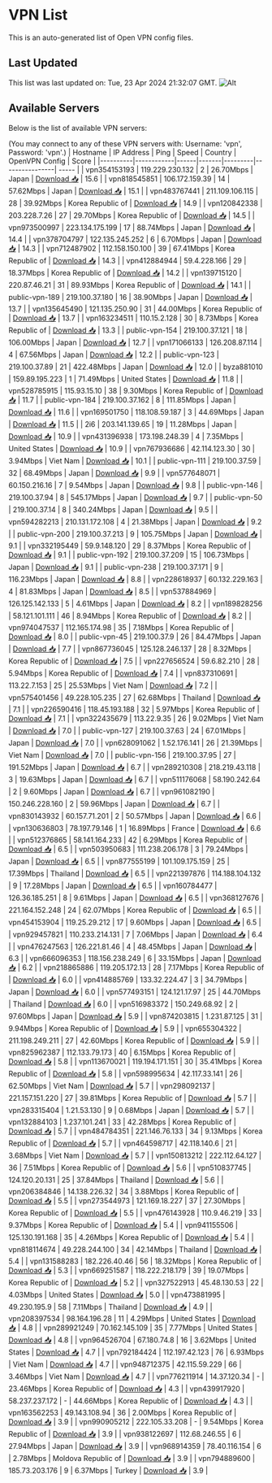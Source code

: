 # VPN List

This is an auto-generated list of Open VPN config files.

## Last Updated

This list was last updated on: Tue, 23 Apr 2024 21:32:07 GMT.
![Alt](https://repobeats.axiom.co/api/embed/186b98318ef1479477931607c1ad7d823f12451f.svg "Repobeats analytics image")

## Available Servers

Below is the list of available VPN servers:

(You may connect to any of these VPN servers with: Username: 'vpn', Password: 'vpn'.)
| Hostname | IP Address | Ping | Speed | Country | OpenVPN Config | Score |
|----------|------------|------|-------|---------|----------------| ----- |
| vpn354153193 | 119.229.230.132 | 2 | 26.70Mbps | Japan | [Download 📥](./configs/server_0_JP.ovpn) | 15.6 |
| vpn818545851 | 106.172.159.39 | 14 | 57.62Mbps | Japan | [Download 📥](./configs/server_1_JP.ovpn) | 15.1 |
| vpn483767441 | 211.109.106.115 | 28 | 39.92Mbps | Korea Republic of | [Download 📥](./configs/server_2_KR.ovpn) | 14.9 |
| vpn120842338 | 203.228.7.26 | 27 | 29.70Mbps | Korea Republic of | [Download 📥](./configs/server_3_KR.ovpn) | 14.5 |
| vpn973500997 | 223.134.175.199 | 17 | 88.74Mbps | Japan | [Download 📥](./configs/server_4_JP.ovpn) | 14.4 |
| vpn378704797 | 122.135.245.252 | 6 | 6.70Mbps | Japan | [Download 📥](./configs/server_5_JP.ovpn) | 14.3 |
| vpn712487902 | 112.158.150.100 | 39 | 67.41Mbps | Korea Republic of | [Download 📥](./configs/server_6_KR.ovpn) | 14.3 |
| vpn412884944 | 59.4.228.166 | 29 | 18.37Mbps | Korea Republic of | [Download 📥](./configs/server_7_KR.ovpn) | 14.2 |
| vpn139715120 | 220.87.46.21 | 31 | 89.93Mbps | Korea Republic of | [Download 📥](./configs/server_8_KR.ovpn) | 14.1 |
| public-vpn-189 | 219.100.37.180 | 16 | 38.90Mbps | Japan | [Download 📥](./configs/server_9_JP.ovpn) | 13.7 |
| vpn135645490 | 121.135.250.90 | 31 | 44.00Mbps | Korea Republic of | [Download 📥](./configs/server_10_KR.ovpn) | 13.7 |
| vpn163234511 | 110.15.2.128 | 30 | 8.73Mbps | Korea Republic of | [Download 📥](./configs/server_11_KR.ovpn) | 13.3 |
| public-vpn-154 | 219.100.37.121 | 18 | 106.00Mbps | Japan | [Download 📥](./configs/server_12_JP.ovpn) | 12.7 |
| vpn171066133 | 126.208.87.114 | 4 | 67.56Mbps | Japan | [Download 📥](./configs/server_13_JP.ovpn) | 12.2 |
| public-vpn-123 | 219.100.37.89 | 21 | 422.48Mbps | Japan | [Download 📥](./configs/server_14_JP.ovpn) | 12.0 |
| byza881010 | 159.89.195.223 | 1 | 71.49Mbps | United States | [Download 📥](./configs/server_15_US.ovpn) | 11.8 |
| vpn528785915 | 115.93.15.10 | 38 | 9.30Mbps | Korea Republic of | [Download 📥](./configs/server_16_KR.ovpn) | 11.7 |
| public-vpn-184 | 219.100.37.162 | 8 | 111.85Mbps | Japan | [Download 📥](./configs/server_17_JP.ovpn) | 11.6 |
| vpn169501750 | 118.108.59.187 | 3 | 44.69Mbps | Japan | [Download 📥](./configs/server_18_JP.ovpn) | 11.5 |
| 2i6 | 203.141.139.65 | 19 | 11.28Mbps | Japan | [Download 📥](./configs/server_19_JP.ovpn) | 10.9 |
| vpn431396938 | 173.198.248.39 | 4 | 7.35Mbps | United States | [Download 📥](./configs/server_20_US.ovpn) | 10.9 |
| vpn767936686 | 42.114.123.30 | 30 | 3.94Mbps | Viet Nam | [Download 📥](./configs/server_21_VN.ovpn) | 10.1 |
| public-vpn-111 | 219.100.37.59 | 32 | 68.49Mbps | Japan | [Download 📥](./configs/server_22_JP.ovpn) | 9.9 |
| vpn577648071 | 60.150.216.16 | 7 | 9.54Mbps | Japan | [Download 📥](./configs/server_23_JP.ovpn) | 9.8 |
| public-vpn-146 | 219.100.37.94 | 8 | 545.17Mbps | Japan | [Download 📥](./configs/server_24_JP.ovpn) | 9.7 |
| public-vpn-50 | 219.100.37.14 | 8 | 340.24Mbps | Japan | [Download 📥](./configs/server_25_JP.ovpn) | 9.5 |
| vpn594282213 | 210.131.172.108 | 4 | 21.38Mbps | Japan | [Download 📥](./configs/server_26_JP.ovpn) | 9.2 |
| public-vpn-200 | 219.100.37.213 | 9 | 105.75Mbps | Japan | [Download 📥](./configs/server_27_JP.ovpn) | 9.1 |
| vpn332195449 | 59.9.148.120 | 29 | 8.37Mbps | Korea Republic of | [Download 📥](./configs/server_28_KR.ovpn) | 9.1 |
| public-vpn-192 | 219.100.37.209 | 15 | 106.73Mbps | Japan | [Download 📥](./configs/server_29_JP.ovpn) | 9.1 |
| public-vpn-238 | 219.100.37.171 | 9 | 116.23Mbps | Japan | [Download 📥](./configs/server_30_JP.ovpn) | 8.8 |
| vpn228618937 | 60.132.229.163 | 4 | 81.83Mbps | Japan | [Download 📥](./configs/server_31_JP.ovpn) | 8.5 |
| vpn537884969 | 126.125.142.133 | 5 | 4.61Mbps | Japan | [Download 📥](./configs/server_32_JP.ovpn) | 8.2 |
| vpn189828256 | 58.121.101.111 | 46 | 8.94Mbps | Korea Republic of | [Download 📥](./configs/server_33_KR.ovpn) | 8.2 |
| vpn974047537 | 112.165.174.98 | 35 | 7.18Mbps | Korea Republic of | [Download 📥](./configs/server_34_KR.ovpn) | 8.0 |
| public-vpn-45 | 219.100.37.9 | 26 | 84.47Mbps | Japan | [Download 📥](./configs/server_35_JP.ovpn) | 7.7 |
| vpn867736045 | 125.128.246.137 | 28 | 8.32Mbps | Korea Republic of | [Download 📥](./configs/server_36_KR.ovpn) | 7.5 |
| vpn227656524 | 59.6.82.210 | 28 | 5.94Mbps | Korea Republic of | [Download 📥](./configs/server_37_KR.ovpn) | 7.4 |
| vpn837310691 | 113.22.7.153 | 25 | 25.53Mbps | Viet Nam | [Download 📥](./configs/server_38_VN.ovpn) | 7.2 |
| vpn575401456 | 49.228.105.235 | 27 | 62.68Mbps | Thailand | [Download 📥](./configs/server_39_TH.ovpn) | 7.1 |
| vpn226590416 | 118.45.193.188 | 32 | 5.97Mbps | Korea Republic of | [Download 📥](./configs/server_40_KR.ovpn) | 7.1 |
| vpn322435679 | 113.22.9.35 | 26 | 9.02Mbps | Viet Nam | [Download 📥](./configs/server_41_VN.ovpn) | 7.0 |
| public-vpn-127 | 219.100.37.63 | 24 | 67.01Mbps | Japan | [Download 📥](./configs/server_42_JP.ovpn) | 7.0 |
| vpn628091062 | 1.52.176.141 | 26 | 21.39Mbps | Viet Nam | [Download 📥](./configs/server_43_VN.ovpn) | 7.0 |
| public-vpn-156 | 219.100.37.95 | 27 | 191.52Mbps | Japan | [Download 📥](./configs/server_44_JP.ovpn) | 6.7 |
| vpn289210308 | 218.219.43.118 | 3 | 19.63Mbps | Japan | [Download 📥](./configs/server_45_JP.ovpn) | 6.7 |
| vpn511176068 | 58.190.242.64 | 2 | 9.60Mbps | Japan | [Download 📥](./configs/server_46_JP.ovpn) | 6.7 |
| vpn961082190 | 150.246.228.160 | 2 | 59.96Mbps | Japan | [Download 📥](./configs/server_47_JP.ovpn) | 6.7 |
| vpn830143932 | 60.157.71.201 | 2 | 50.57Mbps | Japan | [Download 📥](./configs/server_48_JP.ovpn) | 6.6 |
| vpn130636803 | 78.197.79.146 | 1 | 16.89Mbps | France | [Download 📥](./configs/server_49_FR.ovpn) | 6.6 |
| vpn512376865 | 58.141.164.233 | 42 | 6.29Mbps | Korea Republic of | [Download 📥](./configs/server_50_KR.ovpn) | 6.5 |
| vpn503950683 | 111.238.206.178 | 3 | 79.24Mbps | Japan | [Download 📥](./configs/server_51_JP.ovpn) | 6.5 |
| vpn877555199 | 101.109.175.159 | 25 | 17.39Mbps | Thailand | [Download 📥](./configs/server_52_TH.ovpn) | 6.5 |
| vpn221397876 | 114.188.104.132 | 9 | 17.28Mbps | Japan | [Download 📥](./configs/server_53_JP.ovpn) | 6.5 |
| vpn160784477 | 126.36.185.251 | 8 | 9.61Mbps | Japan | [Download 📥](./configs/server_54_JP.ovpn) | 6.5 |
| vpn368127676 | 221.164.152.248 | 24 | 62.07Mbps | Korea Republic of | [Download 📥](./configs/server_55_KR.ovpn) | 6.5 |
| vpn454153904 | 119.25.29.212 | 17 | 9.60Mbps | Japan | [Download 📥](./configs/server_56_JP.ovpn) | 6.5 |
| vpn929457821 | 110.233.214.131 | 7 | 7.06Mbps | Japan | [Download 📥](./configs/server_57_JP.ovpn) | 6.4 |
| vpn476247563 | 126.221.81.46 | 4 | 48.45Mbps | Japan | [Download 📥](./configs/server_58_JP.ovpn) | 6.3 |
| vpn666096353 | 118.156.238.249 | 6 | 33.15Mbps | Japan | [Download 📥](./configs/server_59_JP.ovpn) | 6.2 |
| vpn218865886 | 119.205.172.13 | 28 | 7.17Mbps | Korea Republic of | [Download 📥](./configs/server_60_KR.ovpn) | 6.0 |
| vpn414885769 | 133.32.224.47 | 3 | 34.79Mbps | Japan | [Download 📥](./configs/server_61_JP.ovpn) | 6.0 |
| vpn577493151 | 124.121.17.97 | 25 | 44.70Mbps | Thailand | [Download 📥](./configs/server_62_TH.ovpn) | 6.0 |
| vpn516983372 | 150.249.68.92 | 2 | 97.60Mbps | Japan | [Download 📥](./configs/server_63_JP.ovpn) | 5.9 |
| vpn874203815 | 1.231.87.125 | 31 | 9.94Mbps | Korea Republic of | [Download 📥](./configs/server_64_KR.ovpn) | 5.9 |
| vpn655304322 | 211.198.249.211 | 27 | 42.60Mbps | Korea Republic of | [Download 📥](./configs/server_65_KR.ovpn) | 5.9 |
| vpn825962387 | 112.133.79.173 | 40 | 6.15Mbps | Korea Republic of | [Download 📥](./configs/server_66_KR.ovpn) | 5.8 |
| vpn113670021 | 119.194.171.151 | 30 | 35.41Mbps | Korea Republic of | [Download 📥](./configs/server_67_KR.ovpn) | 5.8 |
| vpn598995634 | 42.117.33.141 | 26 | 62.50Mbps | Viet Nam | [Download 📥](./configs/server_68_VN.ovpn) | 5.7 |
| vpn298092137 | 221.157.151.220 | 27 | 39.81Mbps | Korea Republic of | [Download 📥](./configs/server_69_KR.ovpn) | 5.7 |
| vpn283315404 | 1.21.53.130 | 9 | 0.68Mbps | Japan | [Download 📥](./configs/server_70_JP.ovpn) | 5.7 |
| vpn132884103 | 1.237.101.241 | 33 | 42.28Mbps | Korea Republic of | [Download 📥](./configs/server_71_KR.ovpn) | 5.7 |
| vpn484784351 | 221.146.76.133 | 34 | 9.13Mbps | Korea Republic of | [Download 📥](./configs/server_72_KR.ovpn) | 5.7 |
| vpn464598717 | 42.118.140.6 | 21 | 3.68Mbps | Viet Nam | [Download 📥](./configs/server_73_VN.ovpn) | 5.7 |
| vpn150813212 | 222.112.64.127 | 36 | 7.51Mbps | Korea Republic of | [Download 📥](./configs/server_74_KR.ovpn) | 5.6 |
| vpn510837745 | 124.120.20.131 | 25 | 37.84Mbps | Thailand | [Download 📥](./configs/server_75_TH.ovpn) | 5.6 |
| vpn206384846 | 14.138.226.32 | 34 | 3.88Mbps | Korea Republic of | [Download 📥](./configs/server_76_KR.ovpn) | 5.5 |
| vpn273544973 | 121.169.18.227 | 37 | 27.30Mbps | Korea Republic of | [Download 📥](./configs/server_77_KR.ovpn) | 5.5 |
| vpn476143928 | 110.9.46.219 | 33 | 9.37Mbps | Korea Republic of | [Download 📥](./configs/server_78_KR.ovpn) | 5.4 |
| vpn941155506 | 125.130.191.168 | 35 | 4.26Mbps | Korea Republic of | [Download 📥](./configs/server_79_KR.ovpn) | 5.4 |
| vpn818114674 | 49.228.244.100 | 34 | 42.14Mbps | Thailand | [Download 📥](./configs/server_80_TH.ovpn) | 5.4 |
| vpn131588283 | 182.226.40.46 | 56 | 18.32Mbps | Korea Republic of | [Download 📥](./configs/server_81_KR.ovpn) | 5.3 |
| vpn669251587 | 118.222.218.179 | 39 | 19.07Mbps | Korea Republic of | [Download 📥](./configs/server_82_KR.ovpn) | 5.2 |
| vpn327522913 | 45.48.130.53 | 22 | 4.03Mbps | United States | [Download 📥](./configs/server_83_US.ovpn) | 5.0 |
| vpn473881995 | 49.230.195.9 | 58 | 7.11Mbps | Thailand | [Download 📥](./configs/server_84_TH.ovpn) | 4.9 |
| vpn208397534 | 98.164.196.28 | 11 | 4.29Mbps | United States | [Download 📥](./configs/server_85_US.ovpn) | 4.8 |
| vpn289921249 | 70.162.145.109 | 35 | 7.77Mbps | United States | [Download 📥](./configs/server_86_US.ovpn) | 4.8 |
| vpn964526704 | 67.180.74.8 | 16 | 3.62Mbps | United States | [Download 📥](./configs/server_87_US.ovpn) | 4.7 |
| vpn792184424 | 112.197.42.123 | 76 | 6.93Mbps | Viet Nam | [Download 📥](./configs/server_88_VN.ovpn) | 4.7 |
| vpn948712375 | 42.115.59.229 | 66 | 3.46Mbps | Viet Nam | [Download 📥](./configs/server_89_VN.ovpn) | 4.7 |
| vpn776211914 | 14.37.120.34 | - | 23.46Mbps | Korea Republic of | [Download 📥](./configs/server_90_KR.ovpn) | 4.3 |
| vpn439917920 | 58.237.237.172 | - | 44.66Mbps | Korea Republic of | [Download 📥](./configs/server_91_KR.ovpn) | 4.3 |
| vpn163562253 | 49.143.108.94 | 36 | 2.00Mbps | Korea Republic of | [Download 📥](./configs/server_92_KR.ovpn) | 3.9 |
| vpn990905212 | 222.105.33.208 | - | 9.54Mbps | Korea Republic of | [Download 📥](./configs/server_93_KR.ovpn) | 3.9 |
| vpn938122697 | 112.68.246.55 | 6 | 27.94Mbps | Japan | [Download 📥](./configs/server_94_JP.ovpn) | 3.9 |
| vpn968914359 | 78.40.116.154 | 6 | 2.78Mbps | Moldova Republic of | [Download 📥](./configs/server_95_MD.ovpn) | 3.9 |
| vpn794889600 | 185.73.203.176 | 9 | 6.37Mbps | Turkey | [Download 📥](./configs/server_96_TR.ovpn) | 3.9 |
